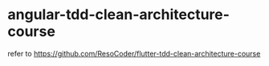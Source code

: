 # angular-tdd-clean-architecture-course

refer to https://github.com/ResoCoder/flutter-tdd-clean-architecture-course
